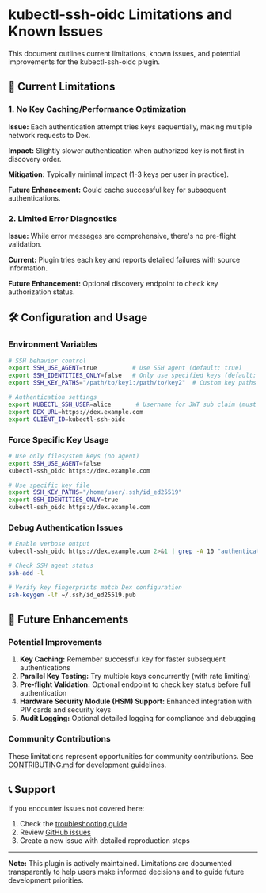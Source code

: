 # kubectl-ssh-oidc Limitations and Known Issues

This document outlines current limitations, known issues, and potential improvements for the kubectl-ssh-oidc plugin.

## 🚨 Current Limitations

### 1. No Key Caching/Performance Optimization

**Issue:** Each authentication attempt tries keys sequentially, making multiple network requests to Dex.

**Impact:** Slightly slower authentication when authorized key is not first in discovery order.

**Mitigation:** Typically minimal impact (1-3 keys per user in practice).

**Future Enhancement:** Could cache successful key for subsequent authentications.

### 2. Limited Error Diagnostics

**Issue:** While error messages are comprehensive, there's no pre-flight validation.

**Current:** Plugin tries each key and reports detailed failures with source information.

**Future Enhancement:** Optional discovery endpoint to check key authorization status.

## 🛠️ Configuration and Usage

### Environment Variables

```bash
# SSH behavior control
export SSH_USE_AGENT=true          # Use SSH agent (default: true)
export SSH_IDENTITIES_ONLY=false   # Only use specified keys (default: false)
export SSH_KEY_PATHS="/path/to/key1:/path/to/key2"  # Custom key paths

# Authentication settings
export KUBECTL_SSH_USER=alice       # Username for JWT sub claim (must match Dex config)
export DEX_URL=https://dex.example.com
export CLIENT_ID=kubectl-ssh-oidc
```

### Force Specific Key Usage

```bash
# Use only filesystem keys (no agent)
export SSH_USE_AGENT=false
kubectl-ssh_oidc https://dex.example.com

# Use specific key file
export SSH_KEY_PATHS="/home/user/.ssh/id_ed25519"
export SSH_IDENTITIES_ONLY=true
kubectl-ssh_oidc https://dex.example.com
```

### Debug Authentication Issues

```bash
# Enable verbose output
kubectl-ssh_oidc https://dex.example.com 2>&1 | grep -A 10 "authentication failed"

# Check SSH agent status
ssh-add -l

# Verify key fingerprints match Dex configuration
ssh-keygen -lf ~/.ssh/id_ed25519.pub
```

## 🔮 Future Enhancements

### Potential Improvements

1. **Key Caching:** Remember successful key for faster subsequent authentications
2. **Parallel Key Testing:** Try multiple keys concurrently (with rate limiting)
3. **Pre-flight Validation:** Optional endpoint to check key status before full authentication
4. **Hardware Security Module (HSM) Support:** Enhanced integration with PIV cards and security keys
5. **Audit Logging:** Optional detailed logging for compliance and debugging

### Community Contributions

These limitations represent opportunities for community contributions. See [CONTRIBUTING.md](CONTRIBUTING.md) for development guidelines.

## 📞 Support

If you encounter issues not covered here:

1. Check the [troubleshooting guide](README.md#troubleshooting)
2. Review [GitHub issues](https://github.com/nikogura/kubectl-ssh-oidc/issues)
3. Create a new issue with detailed reproduction steps

---

**Note:** This plugin is actively maintained. Limitations are documented transparently to help users make informed decisions and to guide future development priorities.